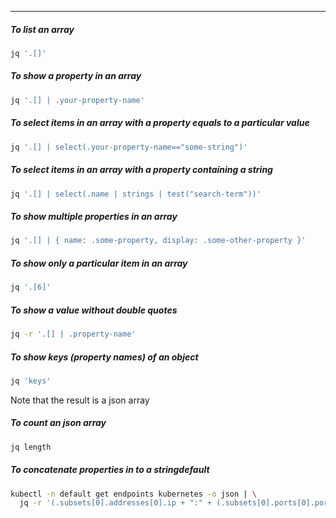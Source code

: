 
____

##### To list an array

```sh
jq '.[]'
```

##### To show a property in an array

```sh
jq '.[] | .your-property-name'
```

##### To select items in an array with a property equals to a particular value

```sh
jq '.[] | select(.your-property-name=="some-string")'
```

##### To select items in an array with a property containing a string

```sh
jq '.[] | select(.name | strings | test("search-term"))'
```

##### To show multiple properties in an array

```sh
jq '.[] | { name: .some-property, display: .some-other-property }'
```

##### To show only a particular item in an array

```sh
jq '.[6]'
```

##### To show a value without double quotes

```sh
jq -r '.[] | .property-name'
```

##### To show keys (property names) of an object

```sh
jq 'keys'
```

Note that the result is a json array

##### To count an json array

```sh
jq length
```

##### To concatenate properties in to a stringdefault

```sh
kubectl -n default get endpoints kubernetes -o json | \
  jq -r '(.subsets[0].addresses[0].ip + ":" + (.subsets[0].ports[0].port|tostring))'
```
